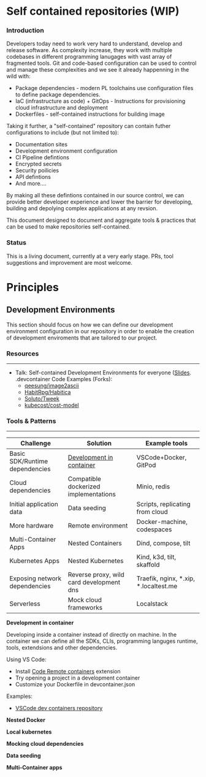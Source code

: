 # Self contained repositories (WIP)

### Introduction

Developers today need to work very hard to understand, develop and release software.
As complexity increase, they work with multiple codebases in different programming lanugages with vast array of fragmented tools.
Git and code-based configuration can be used to control and manage these complexities and we see it already happenning in the wild with:
- Package dependencies - modern PL toolchains use configuration files to define package dependencies.
- IaC (infrastructure as code) + GitOps - Instructions for provisioning cloud infrastructure and deployment  
- Dockerfiles - self-contained instructions for building image 

Taking it further, a "self-contained" repository can contain futher configurations to include (but not limited to):
- Documentation sites
- Development environment configuration
- CI Pipeline defintions
- Encrypted secrets
- Security poilicies
- API defintions
- And more....

By making all these defintions contained in our source control, we can provide better developer experience and lower the barrier for developing, building and depolying complex applications at any revsion.

This document designed to document and aggregate tools & practices that can be used to make repositories self-contained.

### Status

This is a living document, currently at a very early stage.
PRs, tool suggestions and improvement are most welcome.  
  
# Principles

## Development Environments


This section should focus on how we can define our development environment configuration in our repository in order to enable the creation of development enviroments that are tailored to our project.

### Resources
----------

- Talk: Self-contained Development Environments for everyone ([Slides](https://www.slideshare.net/yshayy/instant-developer-onboarding-with-self-contained-repositories).  
  .devcontainer Code Examples (Forks):  
  - [qeesung/image2ascii](https://github.com/Yshayy/image2ascii/tree/master/.devcontainer)
  - [HabitRpg/Habitica](https://github.com/Yshayy/habitica/tree/develop/.devcontainer)
  - [Soluto/Tweek](https://github.com/Soluto/tweek/tree/master/.devcontainer)
  - [kubecost/cost-model](https://github.com/Yshayy/cost-model/tree/develop/.devcontainer)


### Tools & Patterns
--------------


| Challenge                       	| Solution                                 	| Example tools                         	|
|---------------------------------	|------------------------------------------	|---------------------------------------	|
| Basic SDK/Runtime dependencies  	| [Development in container](#development-in-container)                 	| VSCode+Docker, GitPod                 	|
| Cloud dependencies              	| Compatible dockerized implementations    	| Minio, redis                          	|
| Initial application data        	| Data seeding                             	| Scripts, replicating from cloud       	|
| More hardware                   	| Remote environment                       	| Docker-machine, codespaces            	|
| Multi-Container Apps            	| Nested Containers                        	| Dind, compose, tilt                   	|
| Kubernetes Apps                 	| Nested Kubernetes                        	| Kind, k3d, tilt, skaffold             	|
| Exposing network dependencies   	| Reverse proxy, wild card development dns 	| Traefik, nginx, *.xip, *.localtest.me 	|
| Serverless                      	| Mock cloud frameworks                    	| Localstack                            	|

**<a name="development-in-container"></a>Development in container** 

  Developing inside a container instead of directly on machine.
  In the container we can define all the SDKs, CLIs, programming languges runtime, tools, extendsions and other dependencies.
  
  Using VS Code:  
  - Install [Code Remote containers](https://marketplace.visualstudio.com/items?itemName=ms-vscode-remote.remote-containers) extension
  - Try opening a project in a development container
  - Customize your Dockerfile in devcontainer.json

  Examples:
  - [VSCode dev containers repository](https://github.com/microsoft/vscode-dev-containers/tree/main/containers)


**Nested Docker**

**Local kubernetes**

**Mocking cloud dependencies**

**Data seeding**

**Multi-Container apps**

